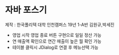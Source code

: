 # 자바 포스기

제작 : 한국폴리텍 대학 인천캠퍼스 19년 1-A반 김원규,박세진<br>
- 영업 시작 영업 종료 버튼 구현으로 일일 정산 가능<br>
- 연 매출액 확인으로 연간 매출이 높은 월 확인 가능<br>
- 테이블 클릭시 JDialog로 연결 후 메뉴선택 가능<br>

